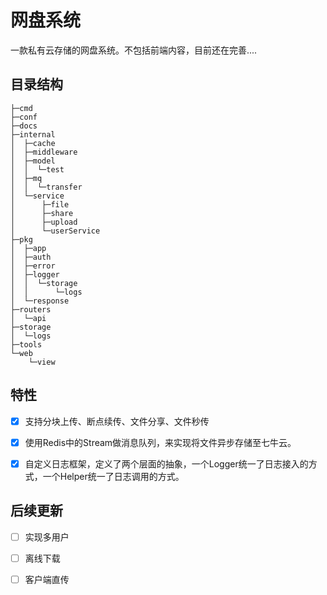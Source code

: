 # 网盘系统

一款私有云存储的网盘系统。不包括前端内容，目前还在完善....

## 目录结构

```
├─cmd
├─conf
├─docs
├─internal
│  ├─cache
│  ├─middleware
│  ├─model
│  │  └─test
│  ├─mq
│  │  └─transfer
│  └─service
│      ├─file
│      ├─share
│      ├─upload
│      └─userService
├─pkg
│  ├─app
│  ├─auth
│  ├─error
│  ├─logger
│  │  └─storage
│  │      └─logs
│  └─response
├─routers
│  └─api
├─storage
│  └─logs
├─tools
└─web
    └─view

```

## 特性

- [x] 支持分块上传、断点续传、文件分享、文件秒传

- [x] 使用Redis中的Stream做消息队列，来实现将文件异步存储至七牛云。

- [x] 自定义日志框架，定义了两个层面的抽象，一个Logger统一了日志接入的方式，一个Helper统一了日志调用的方式。

## 后续更新

- [ ] 实现多用户
- [ ] 离线下载
- [ ] 客户端直传



